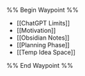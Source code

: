 %% Begin Waypoint %%
- [[ChatGPT Limits]]
- [[Motivation]]
- [[Obsidian Notes]]
- [[Planning Phase]]
- [[Temp Idea Space]]

%% End Waypoint %%


